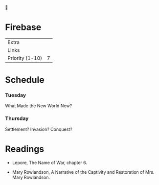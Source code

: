 <span class="icon">📒</span>

Firebase
========

<table><tbody><tr class="odd"><td>Extra</td><td></td></tr><tr class="even"><td>Links</td><td></td></tr><tr class="odd"><td>Priority (1-10)</td><td><span class="selected-value select-value-color-brown">7</span></td></tr></tbody></table>

Schedule
========

### Tuesday

What Made the New World New?

### Thursday

Settlement? Invasion? Conquest?

Readings
========

-   Lepore, The Name of War, chapter 6.

<!-- -->

-   Mary Rowlandson, A Narrative of the Captivity and Restoration of Mrs. Mary Rowlandson.
